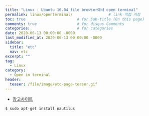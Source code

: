 ```yaml
---
title: "Linux : Ubuntu 16.04 file browser에서 open terminal"
permalink: linux/openterminal/                # link 직접 지정
toc: true                       # for Sub-title (On this page)
comments: true                  # for disqus Comments
categories:                     # for categories
date: 2020-06-13 00:00:00 -0000
last_modified_at: 2020-06-13 00:00:00 -0000
sidebar:
  title: "etc"
  nav: etc
excerpt: ""
tag:
  - Linux
category:
  - Open in terminal
header:
  teaser: /file/image/etc-page-teaser.gif
---
```


* [참고사이트](https://www.howtogeek.com/193071/how-to-open-the-ubuntu-nautilus-file-browser-from-the-terminal/)

```s
$ sudo apt-get install nautilus
```
